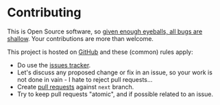 # Contributing

This is Open Source software, so [given enough eyeballs, all bugs are shallow](https://en.wikipedia.org/wiki/Linus%27s_Law). Your contributions are more than welcome.

This project is hosted on [GitHub](https://github.com/DhyeyMavani2003/ccrvam) and these (common) rules apply:

* Do use the [issues tracker](https://github.com/DhyeyMavani2003/ccrvam/issues).
* Let's discuss any proposed change or fix in an issue, so your work is not done in vain - I hate to reject pull requests...
* Create [pull requests](https://github.com/DhyeyMavani2003/ccrvam/pulls) against `next` branch.
* Try to keep pull requests "atomic", and if possible related to an issue.